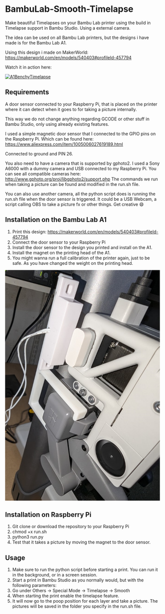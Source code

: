 # BambuLab-Smooth-Timelapse
Make beautiful Timelapses on your Bambu Lab printer using the build in Timelapse support in Bambu Studio. Using a external camera.

The idea can be used on all Bambu Lab printers, but the designs i have made is for the Bambu Lab A1.

Using this design i made on MakerWorld: https://makerworld.com/en/models/540403#profileId-457794

Watch it in action here:

[![A1BenchyTimelapse](https://img.youtube.com/vi/zzbIBHHvKSc/0.jpg)](https://www.youtube.com/watch?v=zzbIBHHvKSc)

## Requirements
A door sensor connected to your Raspberry Pi, that is placed on the printer where it can detect when it goes to for taking a picture internally. 

This way we do not change anything regarding GCODE or other stuff in Bambu Studio, only using already existing features.

I used a simple magnetic door sensor that I connected to the GPIO pins on the Raspberry Pi. Which can be found here: https://www.aliexpress.com/item/1005006027619189.html

Connected to ground and PIN 26.

You also need to have a camera that is supported by gphoto2. I used a Sony A6000 with a dummy camera and USB connected to my Raspberry Pi. You can see all compatible cameras here: http://www.gphoto.org/proj/libgphoto2/support.php 
The commands we run when taking a picture can be found and modified in the run.sh file.

You can also use another camera, all the python script does is running the run.sh file when the door sensor is triggered. It could be a USB Webcam, a script calling OBS to take a picture fx or other things. Get creative 😄

## Installation on the Bambu Lab A1
1. Print this design: https://makerworld.com/en/models/540403#profileId-457794
2. Connect the door sensor to your Raspberry Pi
3. Install the door sensor to the design you printed and install on the A1.
4. Install the magnet on the printing head of the A1.
5. You might wanna run a full calibration of the printer again, just to be safe. As you have changed the weight on the printing head.

![A1 Door Sensor](pictures/A1-DoorSensor.png)

## Installation on Raspberry Pi
1. Git clone or download the repository to your Raspberry Pi
2. chmod +x run.sh
3. python3 run.py
4. Test that it takes a picture by moving the magnet to the door sensor.

## Usage
1. Make sure to run the python script before starting a print. You can run it in the background, or in a screen session.
2. Start a print in Bambu Studio as you normally would, but with the following parameters:
3. Go under Others -> Special Mode -> Timelapse -> Smooth
4. When starting the print enable the timelapse feature.
5. It will now go to the poop position for each layer and take a picture. The pictures will be saved in the folder you specify in the run.sh file.